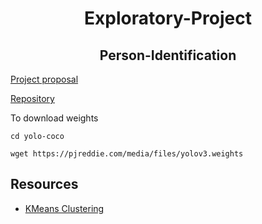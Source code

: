 <h1 align ='center'><b>Exploratory-Project</b></h1>
<h2 align='center'>Person-Identification</h2>

[Project proposal](https://drive.google.com/file/d/1d4v-FjKnAP_lMCKRN_KP8ASqq-x333RY/view?usp=sharing)

[Repository](https://github.com/iArunava/YOLOv3-Object-Detection-with-OpenCV)

To download weights

`cd yolo-coco`

`wget https://pjreddie.com/media/files/yolov3.weights`

## Resources

 - [KMeans Clustering](https://towardsdatascience.com/k-means-clustering-from-a-to-z-f6242a314e9a)
